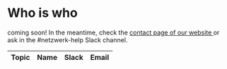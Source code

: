 # Who is who

coming soon! In the meantime, check the [contact page of our website ](https://correlaid.org/en/contact/)or ask in the \#netzwerk-help Slack channel. 

| Topic | Name | Slack | Email |
| :--- | :--- | :--- | :--- |


